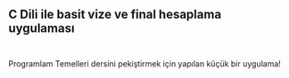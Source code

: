 ## C Dili ile basit vize ve final hesaplama uygulaması <br><br>

<p>Programlam Temelleri dersini pekiştirmek için yapılan küçük bir uygulama!</p>
